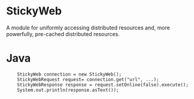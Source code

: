 StickyWeb
=========

A module for uniformly accessing distributed resources and, more powerfully, pre-cached distributed resources.


Java
====

        StickyWeb connection = new StickyWeb();
        StickyWebRequest request= connection.get("url", ...);
        StickyWebResponse response = request.setOnline(false).execute();
        System.out.println(response.asText());

